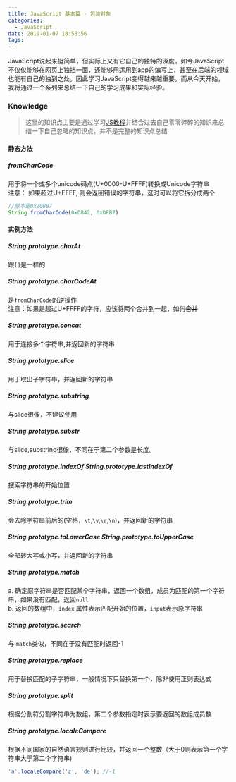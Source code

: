```yaml
---
title: JavaScript 基本篇 - 包装对象
categories:
  - JavaScript
date: 2019-01-07 18:58:56
tags:
---
```



JavaScript说起来挺简单，但实际上又有它自己的独特的深度。如今JavaScript不仅仅能够在网页上独挡一面，还能够用运用到app的编写上，甚至在后端的领域也能有自己的独到之处。因此学习JavaScript变得越来越重要。而从今天开始，我将通过一个系列来总结一下自己的学习成果和实际经验。
 
### Knowledge  
> 这里的知识点主要是通过学习[JS教程](https://wangdoc.com/javascript)并结合过去自己零零碎碎的知识来总结一下自己忽略的知识点，并不是完整的知识点总结 
 
<!-- more -->

#### 静态方法 
##### fromCharCode
用于将一个或多个unicode码点(U+0000-U+FFFF)转换成Unicode字符串  
注意： 如果超过U+FFFF, 则会返回错误的字符串，这时可以将它拆分成两个
```js
//原本是0x20BB7
String.fromCharCode(0xD842, 0xDFB7)
```

#### 实例方法
##### String.prototype.charAt
跟`[]`是一样的

##### String.prototype.charCodeAt
是`fromCharCode`的逆操作  
注意：如果是超过U+FFFF的字符，应该将两个合并到一起，如何~~合并~~

##### String.prototype.concat
用于连接多个字符串,并返回新的字符串

##### String.prototype.slice
用于取出子字符串，并返回新的字符串

##### String.prototype.substring
与slice很像，不建议使用

##### String.prototype.substr
与slice,substring很像，不同在于第二个参数是长度。

##### String.prototype.indexOf String.prototype.lastIndexOf
搜索字符串的开始位置

##### String.prototype.trim
会去除字符串前后的(空格，`\t`,`\v`,`\r`,`\n`)，并返回新的字符串

##### String.prototype.toLowerCase String.prototype.toUpperCase
全部转大写或小写，并返回新的字符串

##### String.prototype.match
a. 确定原字符串是否匹配某个字符串，返回一个数组，成员为匹配的第一个字符串，如果没有匹配，返回`null`  
b. 返回的数组中，`index` 属性表示匹配开始的位置，`input`表示原字符串

##### String.prototype.search
与 `match`类似，不同在于没有匹配时返回-1

##### String.prototype.replace
用于替换匹配的子字符串，一般情况下只替换第一个，除非使用正则表达式

##### String.prototype.split
根据分割符分割字符串为数组，第二个参数指定时表示要返回的数组成员数

##### String.prototype.localeCompare
根据不同国家的自然语言规则进行比较，并返回一个整数（大于0则表示第一个字符串大于第二个字符串)
```js
'ä'.localeCompare('z', 'de'); //-1
```
